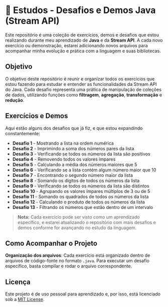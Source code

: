 # 🚀 Estudos - Desafios e Demos Java (Stream API)

Este repositório é uma coleção de exercícios, demos e desafios que estou realizando durante meu aprendizado de **Java** e da **Stream API**. A cada novo exercício ou demonstração, estarei adicionando novos arquivos para acompanhar minha evolução e prática com a linguagem e suas bibliotecas.

## Objetivo

O objetivo deste repositório é reunir e organizar todos os exercícios que estou fazendo para estudar e entender as funcionalidades da Stream API do Java. Cada desafio representa uma prática de manipulação de coleções de dados, utilizando funções como **filtragem**, **agregação**, **transformação** e **redução**.

## Exercícios e Demos

Aqui estão alguns dos desafios que já fiz, e que estou expandindo constantemente:

* **Desafio 1** - Mostrando a lista na ordem numérica
* **Desafio 2** - Imprimindo a soma dos números pares da lista
* **Desafio 3** - Verificando se todos os números da lista são positivos
* **Desafio 4** - Removendo todos os valores ímpares
* **Desafio 5** - Calculando a média dos números maiores que 5
* **Desafio 6** - Verificando se a lista contém algum número maior que 10
* **Desafio 7** - Encontrando o segundo número maior da lista
* **Desafio 8** - Somando os dígitos de todos os números da lista
* **Desafio 9** - Verificando se todos os números da lista são distintos
* **Desafio 10** - Agrupando os valores ímpares múltiplos de 3 ou de 5
* **Desafio 11** - Somando os quadrados de todos os números da lista
* **Desafio 12** - Calculando o produto de todos os números da lista
* **Desafio 13** - Filtrando os números que estão dentro de um intervalo

> **Nota:** Cada exercício pode ser visto como um aprendizado específico, e estarei atualizando o repositório com mais desafios e demos conforme for avançando no estudo da linguagem.

## Como Acompanhar o Projeto

**Organização dos arquivos**: Cada exercício está organizado dentro de arquivos de código-fonte no formato `.java`. Para executar um desafio específico, basta compilar e rodar o arquivo correspondente.

## Licença

Este projeto é de uso pessoal para aprendizado e, por isso, está licenciado sob a [MIT License](https://opensource.org/licenses/MIT).

